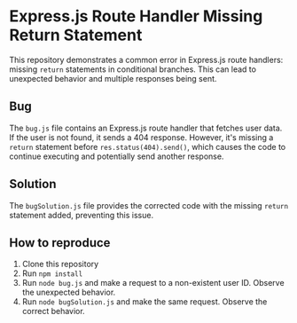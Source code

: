 # Express.js Route Handler Missing Return Statement

This repository demonstrates a common error in Express.js route handlers: missing `return` statements in conditional branches.  This can lead to unexpected behavior and multiple responses being sent.

## Bug
The `bug.js` file contains an Express.js route handler that fetches user data. If the user is not found, it sends a 404 response. However, it's missing a `return` statement before `res.status(404).send()`, which causes the code to continue executing and potentially send another response.

## Solution
The `bugSolution.js` file provides the corrected code with the missing `return` statement added, preventing this issue.

## How to reproduce
1. Clone this repository
2. Run `npm install`
3. Run `node bug.js` and make a request to a non-existent user ID. Observe the unexpected behavior.
4. Run `node bugSolution.js` and make the same request. Observe the correct behavior.